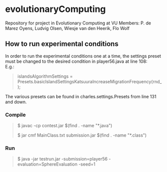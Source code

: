 # evolutionaryComputing
Repository for project in Evolutionary Computing at VU
Members: P. de Marez Oyens, Ludvig Olsen, Wiesje van den Heerik, Flo Wolf

## How to run experimental conditions  
In order to run the experimental conditions one at a time, 
the settings preset must be changed to the desired condition in player56.java at line 108:  
E.g.:  
> islandsAlgorithmSettings = Presets.basicIslandSettingsKatsuuraIncreaseMigrationFrequency(rnd_);

The various presets can be found in charles.settings.Presets from line 131 and down.  

### Compile

>$ javac -cp contest.jar $(find . -name "*.java")
>
>$ jar cmf MainClass.txt submission.jar $(find . -name "*.class")


### Run

>$ java -jar testrun.jar -submission=player56 -evaluation=SphereEvaluation -seed=1
